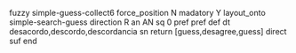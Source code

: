 fuzzy simple-guess-collect6
   force_position N
   madatory Y
   layout_onto simple-search-guess
   direction R
   an AN
   sq 0
   pref 
   pref 
   def 
    dt desacordo,descordo,descordancia
    sn 
    return [guess,desagree,guess]
    direct 
   suf 
end
